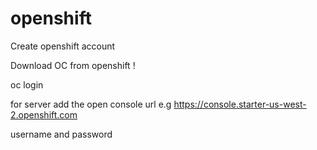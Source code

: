 # openshift
Create openshift account 

Download OC from openshift !

oc login

for server add the open console url e.g https://console.starter-us-west-2.openshift.com 

username and password 


